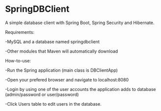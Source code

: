 # SpringDBClient
A simple database client with Spring Boot, Spring Security and Hibernate.

Requirements:

-MySQL and a database named springdbclient

-Other modules that Maven will automatically download

How-to-use:

-Run the Spring application (main class is DBClientApp)

-Open your prefered browser and navigate to localhost:8080

-Login by using one of the user accounts the application adds to database (admin/password or user/password)

-Click Users table to edit users in the database.


